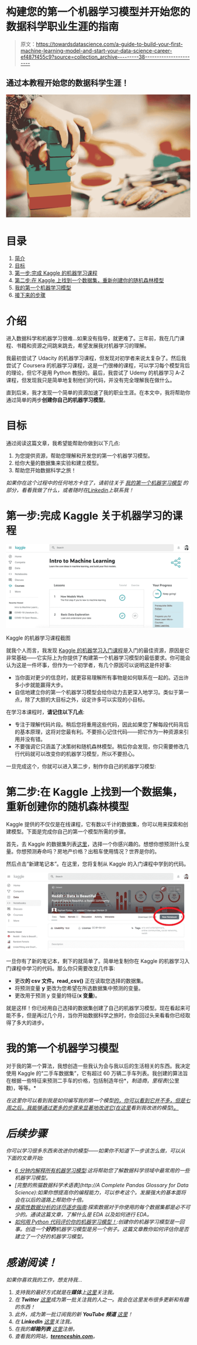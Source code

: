 # 构建您的第一个机器学习模型并开始您的数据科学职业生涯的指南

> 原文：<https://towardsdatascience.com/a-guide-to-build-your-first-machine-learning-model-and-start-your-data-science-career-ef487f455c9?source=collection_archive---------38----------------------->

## 通过本教程开始您的数据科学生涯！

![](img/059ac4213db870e8b113e175cfd7785a.png)

# 目录

1.  [简介](#4e42)
2.  [目标](#e5fc)
3.  [第一步:完成 Kaggle 的机器学习课程](#765e)
4.  [第二步:在 Kaggle 上找到一个数据集，重新创建你的随机森林模型](#f7cc)
5.  [我的第一个机器学习模型](#cf6e)
6.  [接下来的步骤](#dad8)

# 介绍

进入数据科学和机器学习很难…如果没有指导，就更难了。三年前，我在几门课程、书籍和资源之间跳来跳去，希望发展我对机器学习的理解。

我最初尝试了 Udacity 的机器学习课程，但发现对初学者来说太复杂了。然后我尝试了 Coursera 的机器学习课程，这是一门很棒的课程，可以学习每个模型背后的理论，但它不是用 Python 教授的。最后，我尝试了 Udemy 的机器学习 A-Z 课程，但发现我只是简单地复制他们的代码，并没有完全理解我在做什么。

直到后来，我才发现一个简单的资源加速了我的职业生涯。在本文中，我将帮助你通过简单的两步**创建你自己的机器学习模型**。

# 目标

通过阅读这篇文章，我希望能帮助你做到以下几点:

1.  为您提供资源，帮助您理解和开发您的第一个机器学习模型。
2.  给你大量的数据集来实验和建立模型。
3.  帮助您开始数据科学之旅！

*如果你在这个过程中的任何地方卡住了，请前往关于* [*我的第一个机器学习模型*](#cf6e) *的部分，看看我做了什么，或者随时在*[*Linkedin*](https://www.linkedin.com/in/terenceshin/)*上联系我！*

# 第一步:完成 Kaggle 关于机器学习的课程

![](img/d93ccebbddafe31f190d669ba36f6a28.png)

Kaggle 的机器学习课程截图

就我个人而言，我发现 [Kaggle 的机器学习入门课程](https://www.kaggle.com/learn/intro-to-machine-learning)是入门的最佳资源，原因是它非常基础——它实际上为你提供了构建第一个机器学习模型的最低要求。你可能会认为这是一件坏事，但作为一个初学者，有几个原因可以说明这是件好事:

*   当你面对更少的信息时，就更容易理解所有事物是如何联系在一起的。迈出许多小步就能赢得大步。
*   自信地建立你的第一个机器学习模型会给你动力去更深入地学习。类似于第一点，除了大胆的大目标之外，设定许多可以实现的小目标。

在学习本课程时，**请记住以下几点**:

*   专注于理解代码片段。稍后您将重用这些代码，因此如果您了解每段代码背后的基本原理，这将对您最有利。不要担心记住代码——把它作为一种资源来引用并没有错。
*   不要强调它只涵盖了决策树和随机森林模型。稍后你会发现，你只需要修改几行代码就可以改变你的机器学习模型，所以不要担心。

一旦完成这个，你就可以进入第二步，制作你自己的机器学习模型:

# 第二步:在 Kaggle 上找到一个数据集，重新创建你的随机森林模型

Kaggle 提供的不仅仅是在线课程，它有数以千计的数据集，你可以用来探索和创建模型。下面是完成你自己的第一个模型所需的步骤。

首先，去 Kaggle 的数据集列表[这里](https://www.kaggle.com/datasets)，选择一个你感兴趣的。想想你想预测什么变量。你想预测寿命吗？房地产价格？出租车使用情况？世界是你的。

然后点击“新建笔记本”。在这里，您将复制从 Kaggle 的入门课程中学到的代码。

![](img/3bc1131b1862270d4055ab65af7c291e.png)

一旦你有了新的笔记本，剩下的就简单了。简单地复制你在 Kaggle 的机器学习入门课程中学习的代码。那么你只需要改变几件事:

*   更改**的 csv 文件。read_csv()** 正在读取您选择的数据集。
*   将预测变量 **y** 更改为您希望在所选数据集中预测的变量。
*   更改用于预测 y 变量的特征(**x 变量**)。

就是这样！你已经用自己选择的数据集创建了自己的机器学习模型。现在看起来可能不多，但是再过几个月，当你开始数据科学之旅时，你会回过头来看看你已经取得了多大的进步。

# 我的第一个机器学习模型

对于我的第一个算法，我想创造一些我认为会与我以后的生活相关的东西。我决定使用 Kaggle 的“二手车数据集”，它有超过 60 万辆二手车列表。我创建的算法旨在根据一些特征来预测二手车的价格，包括制造年份*，*制造商*，*里程表*(公里数)，等等。*

*在这里你可以看到我是如何编写我的第一个模型[的，你可以看到它并不多，但是七周之后，我能够通过更多的步骤来显著地改进它(在这里](https://www.kaggle.com/terenceshin/used-car-price-prediction-attempt-1)看到我改进的模型[)。](/a-machine-learning-project-predicting-used-car-prices-efbc4d2a4998)*

# *后续步骤*

*你可以学习很多东西来改进你的模型——如果你不知道下一步该怎么做，可以从下面的文章开始:*

*   *[6 分钟内解释所有机器学习模型](/all-machine-learning-models-explained-in-6-minutes-9fe30ff6776a):这将帮助您了解数据科学领域中最常用的一些机器学习模型。*
*   *[完整的熊猫数据科学术语表](http://A Complete Pandas Glossary for Data Science):如果你想提高你的编程能力，可以参考这个。发展强大的基本面将会在以后的道路上帮助你十倍。*
*   *[探索性数据分析的详尽逐步指南](/an-extensive-guide-to-exploratory-data-analysis-ddd99a03199e):探索数据对于你使用的每个数据集都是必不可少的。通读这篇文章，了解什么是 EDA 以及如何进行 EDA。*
*   *[如何用 Python 代码评价你的机器学习模型！](/how-to-evaluate-your-machine-learning-models-with-python-code-5f8d2d8d945b):创建你的机器学习模型是一回事。创造一个**好的**机器学习模型是另一个例子。这篇文章教你如何评估你是否建立了一个好的机器学习模型。*

# *感谢阅读！*

*如果你喜欢我的工作，想支持我…*

1.  *支持我的最好方式就是在**媒体**上[这里](https://medium.com/@terenceshin)关注我。*
2.  *在 **Twitter** [这里](https://twitter.com/terence_shin)成为第一批关注我的人之一。我会在这里发布很多更新和有趣的东西！*
3.  *此外，成为第一批订阅我的新 **YouTube 频道** [这里](https://www.youtube.com/channel/UCmy1ox7bo7zsLlDo8pOEEhA?view_as=subscriber)！*
4.  *在 **LinkedIn** [这里](https://www.linkedin.com/in/terenceshin/)关注我。*
5.  *在我的**邮箱列表** [这里](https://forms.gle/UGdTom9G6aFGHzPD9)注册。*
6.  *查看我的网站，[**terenceshin.com**](https://terenceshin.com/)。*